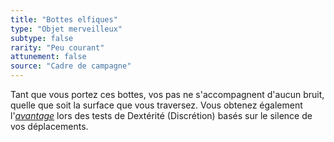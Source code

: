 ```yaml
---
title: "Bottes elfiques"
type: "Objet merveilleux"
subtype: false
rarity: "Peu courant"
attunement: false
source: "Cadre de campagne"
---
```

Tant que vous portez ces bottes, vos pas ne s'accompagnent d'aucun bruit, quelle que soit la surface que vous traversez. Vous obtenez également l'[_avantage_](/utiliser-les-caracteristiques#avantage-et-désasavantage) lors des tests de Dextérité (Discrétion) basés sur le silence de vos déplacements.
